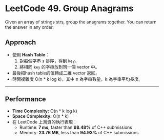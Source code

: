 # LeetCode 49. Group Anagrams
Given an array of strings strs, group the anagrams together. You can return the answer in any order.

## Approach
- 使用 **Hash Table**：
  1. 對每個字串 `s` 排序，得到 `key`。
  2. 將相同 `key` 的字串放到同一個 vector 中。
- 最後把hash table的值轉成二維 vector 返回。
- 時間複雜度 O(n * k log k)，其中 n 為字串數量，k 為字串平均長度。

---

## Performance
- **Time Complexity:** O(n * k log k)  
- **Space Complexity:** O(n * k)  
- 在 LeetCode 上測資的執行表現：  
  - Runtime: **7 ms**, faster than **98.48%** of C++ submissions  
  - Memory: **23.76 MB**, less than **94.93%** of C++ submissions  
